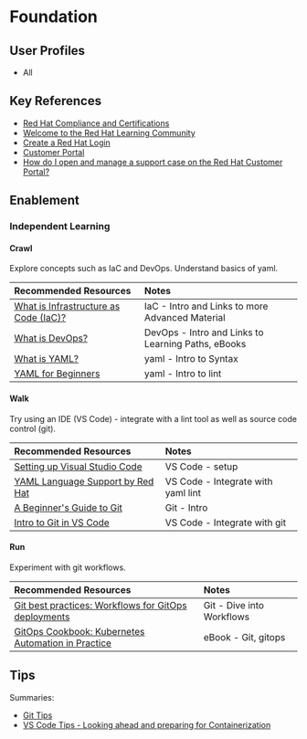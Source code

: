 # Foundation

## User Profiles

* All

## Key References

* [Red Hat Compliance and Certifications](https://www.redhat.com/en/solutions/compliance-approach)
* [Welcome to the Red Hat Learning Community](https://learn.redhat.com/)
* [Create a Red Hat Login](https://www.redhat.com/wapps/ugc/register.html?_flowId=register-flow&_flowExecutionKey=e1s1)
* [Customer Portal](https://access.redhat.com/)
* [How do I open and manage a support case on the Red Hat Customer Portal?](https://access.redhat.com/articles/38363)

## Enablement

### Independent Learning

#### Crawl

Explore concepts such as IaC and DevOps.  Understand basics of yaml.

| Recommended Resources | Notes |
| :-------------------- | :---- |
| [What is Infrastructure as Code (IaC)?](https://www.redhat.com/en/topics/automation/what-is-infrastructure-as-code-iac) | IaC - Intro and Links to more Advanced Material |
| [What is DevOps?](https://www.redhat.com/en/topics/devops/what-is-devops) | DevOps - Intro and Links to Learning Paths, eBooks |
| [What is YAML?](https://www.redhat.com/en/topics/automation/what-is-yaml) | yaml - Intro to Syntax |
| [YAML for Beginners](https://www.redhat.com/en/blog/yaml-beginners) | yaml - Intro to lint |

#### Walk

Try using an IDE (VS Code) - integrate with a lint tool as well as source code control (git).

| Recommended Resources | Notes |
| :-------------------- | :---- |
| [Setting up Visual Studio Code](https://code.visualstudio.com/docs/setup/setup-overview) | VS Code - setup |
| [YAML Language Support by Red Hat](https://marketplace.visualstudio.com/items?itemName=redhat.vscode-yaml) | VS Code - Integrate with yaml lint |
| [A Beginner's Guide to Git](https://developers.redhat.com/articles/2023/08/02/beginners-guide-git-version-control#) | Git - Intro |
| [Intro to Git in VS Code](https://code.visualstudio.com/docs/sourcecontrol/intro-to-git) | VS Code - Integrate with git  |

#### Run

Experiment with git workflows.

| Recommended Resources | Notes |
| :-------------------- | :---- |
| [Git best practices: Workflows for GitOps deployments](https://developers.redhat.com/articles/2022/07/20/git-workflows-best-practices-gitops-deployments#) | Git - Dive into Workflows |
| [GitOps Cookbook: Kubernetes Automation in Practice](https://developers.redhat.com/e-books/gitops-cookbook) | eBook - Git, gitops  |


## Tips

Summaries:

* [Git Tips](tips-git.md)
* [VS Code Tips - Looking ahead and preparing for Containerization](tips-vscode.md)

